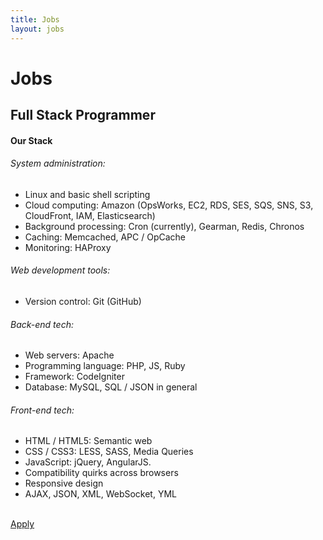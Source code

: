 ```yaml
---
title: Jobs
layout: jobs
---
```


<h1 class="mdl-typography--font-light">Jobs</h1>

<h2 class="mdl-typography--font-light">Full Stack Programmer</h2>

<h4>Our Stack</h4>

<h6>System administration:</h6>
<ul>
    <li>Linux and basic shell scripting</li>
    <li>Cloud computing: Amazon (OpsWorks, EC2, RDS, SES, SQS, SNS, S3, CloudFront, IAM, Elasticsearch)</li>
    <li>Background processing: Cron (currently), Gearman, Redis, Chronos</li>
    <li>Caching: Memcached, APC / OpCache</li>
    <li>Monitoring: HAProxy</li>
</ul>
<h6>Web development tools:</h6>
<ul>
    <li>Version control: Git (GitHub)</li>
</ul>
<h6>Back-end tech:</h6>
<ul>
    <li>Web servers: Apache</li>
    <li>Programming language: PHP, JS, Ruby</li>
    <li>Framework: CodeIgniter</li>
    <li>Database: MySQL, SQL / JSON in general</li>
</ul>
<h6>Front-end tech:</h6>
<ul>
    <li>HTML / HTML5: Semantic web</li>
    <li>CSS / CSS3: LESS, SASS, Media Queries</li>
    <li>JavaScript: jQuery, AngularJS.</li>
    <li>Compatibility quirks across browsers</li>
    <li>Responsive design</li>
    <li>AJAX, JSON, XML, WebSocket, YML</li>
</ul>

<br>

<a class="mdl-button mdl-js-button mdl-js-ripple-effect mdl-button--raised mdl-button--accent" href="mailto:founders@rime.co?subject=Full Stack Programmer&amp;body=Hi founders, I am [full_name] (https://rime.co/@[username]) I wanna be a Full Stack Programmer. I have attached my resume.)" style="width: 175px; margin-bottom: 10px;">
    Apply
</a>
